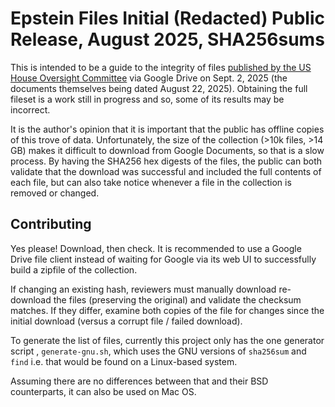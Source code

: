 # Epstein Files Initial (Redacted) Public Release, August 2025, SHA256sums

This is intended to be a guide to the integrity of files [published by the US House Oversight Committee](https://oversight.house.gov/release/oversight-committee-releases-epstein-records-provided-by-the-department-of-justice/) via Google Drive on Sept. 2, 2025 (the documents themselves being dated August 22, 2025). Obtaining the full fileset is a work still in progress and so, some of its results may be incorrect.

It is the author's opinion that it is important that the public has offline copies of this trove of data. Unfortunately, the size of the collection (>10k files, >14 GB) makes it difficult to download from Google Documents, so that is a slow process. By having the SHA256 hex digests of the files, the public can both validate that the download was successful and included the full contents of each file, but can also take notice whenever a file in the collection is removed or changed.

## Contributing

Yes please! Download, then check. It is recommended to use a Google Drive file client instead of waiting for Google via its web UI to successfully build a zipfile of the collection. 

If changing an existing hash, reviewers must manually download re-download the files (preserving the original) and validate the checksum matches. If they differ, examine both copies of the file for changes since the initial download (versus a corrupt file / failed download).

To generate the list of files, currently this project only has the one generator script , `generate-gnu.sh`, which uses the GNU versions of `sha256sum` and `find` i.e. that would be found on a Linux-based system.

Assuming there are no differences between that and their BSD counterparts, it can also be used on Mac OS.
